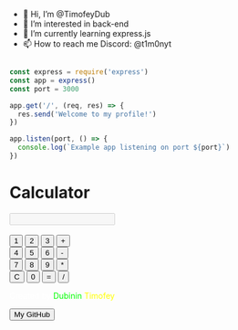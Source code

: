 - 👋 Hi, I’m @TimofeyDub
- 👀 I’m interested in back-end
- 🌱 I’m currently learning express.js
- 📫 How to reach me Discord: @t1m0nyt

```js

const express = require('express')
const app = express()
const port = 3000

app.get('/', (req, res) => {
  res.send('Welcome to my profile!')
})

app.listen(port, () => {
  console.log(`Example app listening on port ${port}`)
})

```

<!DOCTYPE html>
<html lang="en">
<head>
    <meta charset="UTF-8">
    <meta name="viewport" content="width=device-width, initial-scale=1.0">
    <title>Calculator</title>
    <link rel="stylesheet" href="style.css">
    <link rel="website icon" type="png" href="https://www.svgrepo.com/show/524345/calculator.svg">
</head>
<body >
    <div class="container">
        <h1 class="cal-text">Calculator</h1>
        <div class="calculator">
            <input type="text" id="display" disabled class="input-text"><br>
  <br>
  <input type="button" value="1" onclick="addToDisplay('1')" class="btn-n">
  <input type="button" value="2" onclick="addToDisplay('2')" class="btn-n">
  <input type="button" value="3" onclick="addToDisplay('3')" class="btn-n">
  <input type="button" value="+" onclick="addToDisplay('+')" class="btn-n">
  <br>
  <input type="button" value="4" onclick="addToDisplay('4')" class="btn-n">
  <input type="button" value="5" onclick="addToDisplay('5')" class="btn-n">
  <input type="button" value="6" onclick="addToDisplay('6')" class="btn-n">
  <input type="button" value="-" onclick="addToDisplay('-')" class="btn-n">
  <br>
  <input type="button" value="7" onclick="addToDisplay('7')" class="btn-n">
  <input type="button" value="8" onclick="addToDisplay('8')" class="btn-n">
  <input type="button" value="9" onclick="addToDisplay('9')" class="btn-n">
  <input type="button" value="*" onclick="addToDisplay('*')" class="btn-n">
  <br>
  <input type="button" value="C" onclick="clearDisplay()" class="btn-c">
  <input type="button" value="0" onclick="addToDisplay('0')" class="btn-n">
  <input type="button" value="=" onclick="calculate()" class="btn-r">
  <input type="button" value="/" onclick="addToDisplay('/')" class="btn-n">
    </div>
    <p style="color: white;">Created by <a href="https://github.com/TimofeyDub"><a style="color: rgb(0, 255, 0);">Dubinin</a> <a style="color: yellow;">Timofey</a></a></p>
        <a href="https://github.com/TimofeyDub"><button class="btn">My GitHub</button></a>
    </div>
  
    
    
  
  <script src="main.js"></script>
</body>
</html>

